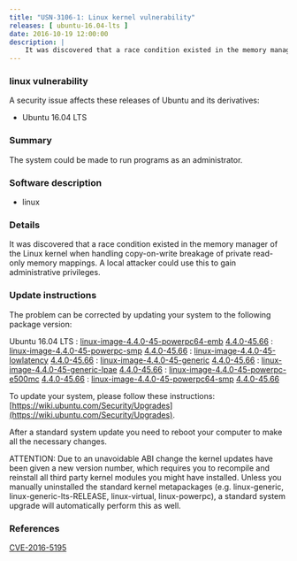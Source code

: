 ```yaml
---
title: "USN-3106-1: Linux kernel vulnerability"
releases: [ ubuntu-16.04-lts ]
date: 2016-10-19 12:00:00
description: |
    It was discovered that a race condition existed in the memory manager of the Linux kernel when handling copy-on-write breakage of private read-only memory mappings. A local attacker could use this to gain administrative privileges. 
--- 
```

 
### linux vulnerability

A security issue affects these releases of Ubuntu and its derivatives:

* Ubuntu 16.04 LTS

### Summary

The system could be made to run programs as an administrator. 

### Software description

* linux 

### Details

It was discovered that a race condition existed in the memory manager of the Linux kernel when handling copy-on-write breakage of private read-only memory mappings. A local attacker could use this to gain administrative privileges. 

### Update instructions

The problem can be corrected by updating your system to the following package version:

Ubuntu 16.04 LTS
 : [linux-image-4.4.0-45-powerpc64-emb](https://launchpad.net/ubuntu/+source/linux) <span> [4.4.0-45.66](https://launchpad.net/ubuntu/+source/linux/4.4.0-45.66) </span> 
 : [linux-image-4.4.0-45-powerpc-smp](https://launchpad.net/ubuntu/+source/linux) <span> [4.4.0-45.66](https://launchpad.net/ubuntu/+source/linux/4.4.0-45.66) </span> 
 : [linux-image-4.4.0-45-lowlatency](https://launchpad.net/ubuntu/+source/linux) <span> [4.4.0-45.66](https://launchpad.net/ubuntu/+source/linux/4.4.0-45.66) </span> 
 : [linux-image-4.4.0-45-generic](https://launchpad.net/ubuntu/+source/linux) <span> [4.4.0-45.66](https://launchpad.net/ubuntu/+source/linux/4.4.0-45.66) </span> 
 : [linux-image-4.4.0-45-generic-lpae](https://launchpad.net/ubuntu/+source/linux) <span> [4.4.0-45.66](https://launchpad.net/ubuntu/+source/linux/4.4.0-45.66) </span> 
 : [linux-image-4.4.0-45-powerpc-e500mc](https://launchpad.net/ubuntu/+source/linux) <span> [4.4.0-45.66](https://launchpad.net/ubuntu/+source/linux/4.4.0-45.66) </span> 
 : [linux-image-4.4.0-45-powerpc64-smp](https://launchpad.net/ubuntu/+source/linux) <span> [4.4.0-45.66](https://launchpad.net/ubuntu/+source/linux/4.4.0-45.66) </span> 

To update your system, please follow these instructions: [https://wiki.ubuntu.com/Security/Upgrades](https://wiki.ubuntu.com/Security/Upgrades).

After a standard system update you need to reboot your computer to make all the necessary changes.

ATTENTION: Due to an unavoidable ABI change the kernel updates have been given a new version number, which requires you to recompile and reinstall all third party kernel modules you might have installed. Unless you manually uninstalled the standard kernel metapackages (e.g. linux-generic, linux-generic-lts-RELEASE, linux-virtual, linux-powerpc), a standard system upgrade will automatically perform this as well. 

### References

 [CVE-2016-5195](http://people.ubuntu.com/~ubuntu-security/cve/CVE-2016-5195)
 
